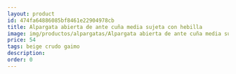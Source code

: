 ```yaml
---
layout: product
id: 474fa64886085bf8461e22904978cb
title: Alpargata abierta de ante cuña media sujeta con hebilla 
image: img/productos/alpargatas/Alpargata abierta de ante cuña media sujeta con hebilla =54 =beige crudo gaimo.webp
price: 54 
tags: beige crudo gaimo
description: 
order: 0
---
```

